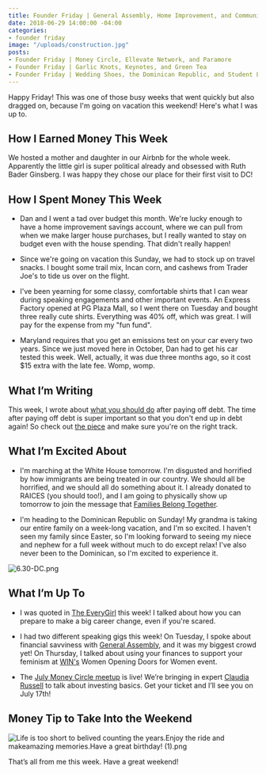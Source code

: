 ```yaml
---
title: Founder Friday | General Assembly, Home Improvement, and Community
date: 2018-06-29 14:00:00 -04:00
categories:
- founder friday
image: "/uploads/construction.jpg"
posts:
- Founder Friday | Money Circle, Ellevate Network, and Paramore
- Founder Friday | Garlic Knots, Keynotes, and Green Tea
- Founder Friday | Wedding Shoes, the Dominican Republic, and Student Loan Consolidation
---
```


Happy Friday! This was one of those busy weeks that went quickly but also dragged on, because I'm going on vacation this weekend! Here's what I was up to.

## **How I Earned Money This Week**

We hosted a mother and daughter in our Airbnb for the whole week. Apparently the little girl is super political already and obsessed with Ruth Bader Ginsberg. I was happy they chose our place for their first visit to DC!

## **How I Spent Money This Week**

* Dan and I went a tad over budget this month. We're lucky enough to have a home improvement savings account, where we can pull from when we make larger house purchases, but I really wanted to stay on budget even with the house spending. That didn't really happen! 

* Since we're going on vacation this Sunday, we had to stock up on travel snacks. I bought some trail mix, Incan corn, and cashews from Trader Joe's to tide us over on the flight. 

* I've been yearning for some classy, comfortable shirts that I can wear during speaking engagements and other important events. An Express Factory opened at PG Plaza Mall, so I went there on Tuesday and bought three really cute shirts. Everything was 40% off, which was great. I will pay for the expense from my "fun fund". 

* Maryland requires that you get an emissions test on your car every two years. Since we just moved here in October, Dan had to get his car tested this week. Well, actually, it was due three months ago, so it cost $15 extra with the late fee. Womp, womp.

## **What I’m Writing**

This week, I wrote about [what you should do](https://www.maggiegermano.com/blog/what-you-should-do-after-paying-off-debt/) after paying off debt. The time after paying off debt is super important so that you don't end up in debt again! So check out [the piece](https://www.maggiegermano.com/blog/what-you-should-do-after-paying-off-debt/) and make sure you're on the right track. 

## **What I’m Excited About**

* I'm marching at the White House tomorrow. I'm disgusted and horrified by how immigrants are being treated in our country. We should all be horrified, and we should all do something about it. I already donated to RAICES (you should too!), and I am going to physically show up tomorrow to join the message that [Families Belong Together](https://www.familiesbelongtogether.org/).

* I'm heading to the Dominican Republic on Sunday! My grandma is taking our entire family on a week-long vacation, and I'm so excited. I haven't seen my family since Easter, so I'm looking forward to seeing my niece and nephew for a full week without much to do except relax! I've also never been to the Dominican, so I'm excited to experience it. 

![6.30-DC.png](/uploads/6.30-DC.png)

## **What I’m Up To**

* I was quoted in [The EveryGirl](http://theeverygirl.com/how-to-successfully-make-a-career-change-as-told-by-people-who-have-done-it/) this week! I talked about how you can prepare to make a big career change, even if you're scared.

* I had two different speaking gigs this week! On Tuesday, I spoke about financial savviness with [General Assembly](https://generalassemb.ly/), and it was my biggest crowd  yet! On Thursday, I talked about using your finances to support your feminism at [WIN's](http://winonline.org/) Women Opening Doors for Women event.

* The [July Money Circle meetup](https://www.maggiegermano.com/events/investing-101/) is live! We’re bringing in expert [Claudia Russell](http://msengineeredwealth.com/) to talk about investing basics. Get your ticket and I’ll see you on July 17th!

## **Money Tip to Take Into the Weekend**

![Life is too short to belived counting the years.Enjoy the ride and makeamazing memories.Have a great birthday! (1).png](/uploads/Life%20is%20too%20short%20to%20belived%20counting%20the%20years.Enjoy%20the%20ride%20and%20makeamazing%20memories.Have%20a%20great%20birthday!%20(1).png)

That’s all from me this week. Have a great weekend!